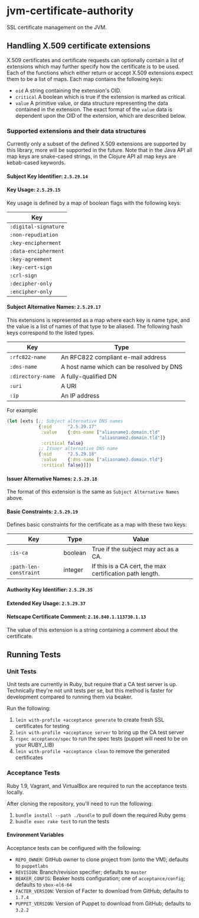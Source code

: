 # jvm-certificate-authority

SSL certificate management on the JVM.

## Handling X.509 certificate extensions

X.509 certificates and certificate requests can optionally contain a list of
extensions which may further specify how the certificate is to be used. Each of
the functions which either return or accept X.509 extensions expect them to
be a list of maps. Each map contains the following keys: 

* `oid` A string containing the extension's OID.
* `critical` A boolean which is true if the extension is marked as critical.
* `value` A primitive value, or data structure representing the data contained
          in the extension. The exact format of the `value` data is dependent
          upon the OID of the extension, which are described below.

### Supported extensions and their data structures

Currently only a subset of the defined X.509 extensions are supported by this 
library, more will be supported in the future. Note that in the Java API all 
map keys are snake-cased strings, in the Clojure API all map keys are kebab-cased
keywords.

#### Subject Key Identifier: `2.5.29.14`

#### Key Usage: `2.5.29.15`

Key usage is defined by a map of boolean flags with the following keys:

| Key                  |
|----------------------|
| `:digital-signature` |
| `:non-repudiation`   |
| `:key-encipherment`  |
| `:data-encipherment` |
| `:key-agreement`     |
| `:key-cert-sign`     |
| `:crl-sign`          |
| `:decipher-only`     |
| `:encipher-only`     | 

#### Subject Alternative Names: `2.5.29.17` 

This extensions is represented as a map where each key is name type, and the 
value is a list of names of that type to be aliased. The following hash keys
correspond to the listed types.

| Key               | Type                                     |
|-------------------|------------------------------------------|
| `:rfc822-name`    | An RFC822 compliant e-mail address       |
| `:dns-name`       | A host name which can be resolved by DNS |
| `:directory-name` | A fully-qualified DN                     |
| `:uri`            | A URI                                    |
| `:ip`             | An IP address                            |

For example: 

```clojure 
(let [exts [;; Subject alternative DNS names
            {:oid      "2.5.29.17"
             :value    {:dns-name ["aliasname1.domain.tld" 
                                   "aliasname2.domain.tld"]}
             :critical false}
            ;; Issuer alternative DNS name
            {:oid      "2.5.29.18"
             :value    {:dns-name ["aliasname3.domain.tld"}
             :critical false}]])        
```

#### Issuer Alternative Names: `2.5.29.18` 

The format of this extension is the same as `Subject Alternative Names` above.

#### Basic Constraints: `2.5.29.19`

Defines basic constraints for the certificate as a map with these two keys:

| Key                    | Type    | Value
|------------------------|---------|---------------------------------------------------------
| `:is-ca`               | boolean | True if the subject may act as a CA.
| `:path-len-constraint` | integer | If this is a CA cert, the max certification path length.

#### Authority Key Identifier: `2.5.29.35`

#### Extended Key Usage: `2.5.29.37` 

#### Netscape Certificate Comment: `2.16.840.1.113730.1.13`

The value of this extension is a string containing a comment about the 
certificate. 

## Running Tests

### Unit Tests

Unit tests are currently in Ruby, but require that a CA test server is up.
Technically they're not unit tests per se, but this method is faster for development
compared to running them via beaker.

Run the following:

1. `lein with-profile +acceptance generate` to create fresh SSL certificates for testing
2. `lein with-profile +acceptance server` to bring up the CA test server
3. `rspec acceptance/spec` to run the spec tests (puppet will need to be on your RUBY_LIB)
4. `lein with-profile +acceptance clean` to remove the generated certificates

### Acceptance Tests

Ruby 1.9, Vagrant, and VirtualBox are required to run the acceptance tests locally.

After cloning the repository, you'll need to run the following:

1. `bundle install --path ./bundle` to pull down the required Ruby gems
2. `bundle exec rake test` to run the tests

#### Environment Variables

Acceptance tests can be configured with the following:

* `REPO_OWNER`: GitHub owner to clone project from (onto the VM); defaults to `puppetlabs`
* `REVISION`: Branch/revision specifier; defaults to `master`
* `BEAKER_CONFIG`: Beaker hosts configuration; one of `acceptance/config`; defaults to `vbox-el6-64`
* `FACTER_VERSION`: Version of Facter to download from GitHub; defaults to `1.7.4`
* `PUPPET_VERSION`: Version of Puppet to download from GitHub; defaults to `3.2.2`
